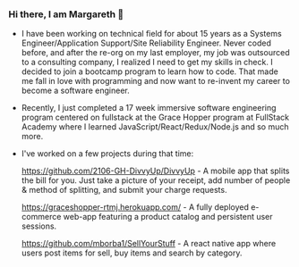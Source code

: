 ### Hi there, I am Margareth 👋
- I have been working on technical field for about 15 years as a Systems Engineer/Application Support/Site Reliability Engineer. Never coded before, and after the re-org on my last employer, my job was outsourced to a consulting company, I realized I need to get my skills in check. I decided to join a bootcamp program to learn how to code. That made me fall in love with programming and now want to re-invent my career to become a software engineer.
- Recently, I just completed a 17 week immersive software engineering program centered on fullstack at the Grace Hopper program at FullStack Academy where I learned JavaScript/React/Redux/Node.js and so much more.
- I've worked on a few projects during that time:

   https://github.com/2106-GH-DivvyUp/DivvyUp - A mobile app that splits the bill for you. Just take a picture of your receipt, 
   add number of people & method of splitting, and submit your charge requests.
 
   https://graceshopper-rtmj.herokuapp.com/ - A fully deployed e-commerce web-app featuring a product catalog and persistent user sessions.
 
   https://github.com/mborba1/SellYourStuff - A react native app where users post items for sell, buy items and search by category.
 
 

<!--
**mborba1/mborba1** is a ✨ _special_ ✨ repository because its `README.md` (this file) appears on your GitHub profile.

Here are some ideas to get you started:

- 🔭 I’m currently working on ...
- 🌱 I’m currently learning ...
- 👯 I’m looking to collaborate on ...
- 🤔 I’m looking for help with ...
- 💬 Ask me about ...
- 📫 How to reach me: ...
- 😄 Pronouns: ...
- ⚡ Fun fact: ...
-->

